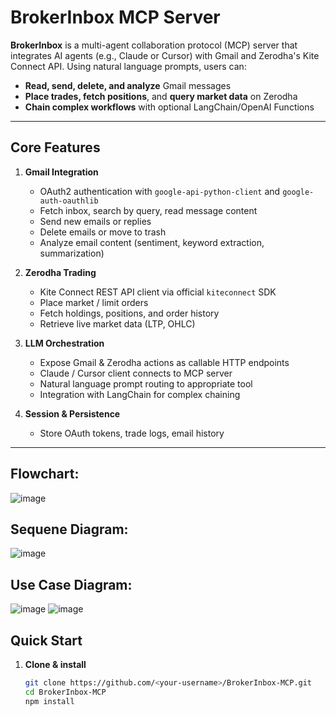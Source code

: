 # BrokerInbox MCP Server

**BrokerInbox** is a multi-agent collaboration protocol (MCP) server that integrates AI agents (e.g., Claude or Cursor) with Gmail and Zerodha's Kite Connect API. Using natural language prompts, users can:

- **Read, send, delete, and analyze** Gmail messages
- **Place trades, fetch positions**, and **query market data** on Zerodha
- **Chain complex workflows** with optional LangChain/OpenAI Functions

---

## Core Features

1. **Gmail Integration**
   - OAuth2 authentication with `google-api-python-client` and `google-auth-oauthlib`
   - Fetch inbox, search by query, read message content
   - Send new emails or replies
   - Delete emails or move to trash
   - Analyze email content (sentiment, keyword extraction, summarization)

2. **Zerodha Trading**
   - Kite Connect REST API client via official `kiteconnect` SDK
   - Place market / limit orders
   - Fetch holdings, positions, and order history
   - Retrieve live market data (LTP, OHLC)

3. **LLM Orchestration**
   - Expose Gmail & Zerodha actions as callable HTTP endpoints
   - Claude / Cursor client connects to MCP server
   - Natural language prompt routing to appropriate tool
   - Integration with LangChain for complex chaining

4. **Session & Persistence**
   - Store OAuth tokens, trade logs, email history
---
## Flowchart:
![image](https://github.com/user-attachments/assets/9f347ee3-d74a-4230-b25f-2ec4ef8d30f1)
## Sequene Diagram:
![image](https://github.com/user-attachments/assets/64273d63-136d-4fb3-b846-e90acbc08eff)
## Use Case Diagram:
![image](https://github.com/user-attachments/assets/1a1ba91a-8b02-4a08-b413-73227a4df183)        ![image](https://github.com/user-attachments/assets/40e83241-8864-44bf-abfe-0301365261ef)

## Quick Start

1. **Clone & install**  
   ```bash
   git clone https://github.com/<your-username>/BrokerInbox-MCP.git
   cd BrokerInbox-MCP
   npm install
